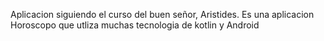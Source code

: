 Aplicacion siguiendo el curso del buen señor, Aristides. Es una aplicacion Horoscopo que
utliza muchas tecnologia de kotlin y Android